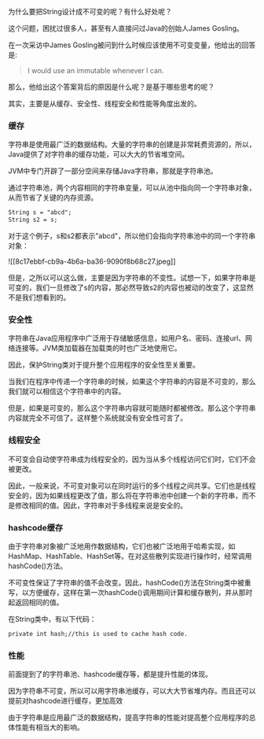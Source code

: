 为什么要把String设计成不可变的呢？有什么好处呢？



这个问题，困扰过很多人，甚至有人直接问过Java的创始人James Gosling。



在一次采访中James Gosling被问到什么时候应该使用不可变变量，他给出的回答是:



> I would use an immutable whenever I can.
>



那么，他给出这个答案背后的原因是什么呢？是基于哪些思考的呢？



其实，主要是从缓存、安全性、线程安全和性能等角度出发的。



### 缓存


字符串是使用最广泛的数据结构。大量的字符串的创建是非常耗费资源的，所以，Java提供了对字符串的缓存功能，可以大大的节省堆空间。



JVM中专门开辟了一部分空间来存储Java字符串，那就是字符串池。



通过字符串池，两个内容相同的字符串变量，可以从池中指向同一个字符串对象，从而节省了关键的内存资源。



```latex
String s = "abcd";
String s2 = s;
```



对于这个例子，s和s2都表示"abcd"，所以他们会指向字符串池中的同一个字符串对象：



![[8c17ebbf-cb9a-4b6a-ba36-9090f8b68c27.jpeg]]



但是，之所以可以这么做，主要是因为字符串的不变性。试想一下，如果字符串是可变的，我们一旦修改了s的内容，那必然导致s2的内容也被动的改变了，这显然不是我们想看到的。



### 安全性


字符串在Java应用程序中广泛用于存储敏感信息，如用户名、密码、连接url、网络连接等。JVM类加载器在加载类的时也广泛地使用它。



因此，保护String类对于提升整个应用程序的安全性至关重要。



当我们在程序中传递一个字符串的时候，如果这个字符串的内容是不可变的，那么我们就可以相信这个字符串中的内容。



但是，如果是可变的，那么这个字符串内容就可能随时都被修改。那么这个字符串内容就完全不可信了。这样整个系统就没有安全性可言了。



### 线程安全


不可变会自动使字符串成为线程安全的，因为当从多个线程访问它们时，它们不会被更改。



因此，一般来说，不可变对象可以在同时运行的多个线程之间共享。它们也是线程安全的，因为如果线程更改了值，那么将在字符串池中创建一个新的字符串，而不是修改相同的值。因此，字符串对于多线程来说是安全的。



### hashcode缓存


由于字符串对象被广泛地用作数据结构，它们也被广泛地用于哈希实现，如HashMap、HashTable、HashSet等。在对这些散列实现进行操作时，经常调用hashCode()方法。



不可变性保证了字符串的值不会改变。因此，hashCode()方法在String类中被重写，以方便缓存，这样在第一次hashCode()调用期间计算和缓存散列，并从那时起返回相同的值。



在String类中，有以下代码：



```latex
private int hash;//this is used to cache hash code.
```



### 性能


前面提到了的字符串池、hashcode缓存等，都是提升性能的体现。



因为字符串不可变，所以可以用字符串池缓存，可以大大节省堆内存。而且还可以提前对hashcode进行缓存，更加高效



由于字符串是应用最广泛的数据结构，提高字符串的性能对提高整个应用程序的总体性能有相当大的影响。



